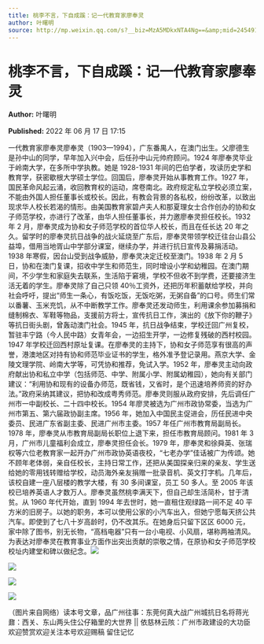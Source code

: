 ```yaml
---
title: 桃李不言，下自成蹊：记一代教育家廖奉灵
author: 叶曙明
source: http://mp.weixin.qq.com/s?__biz=MzA5MDkxNTA4Ng==&amp;mid=2454912353&amp;idx=1&amp;sn=f7728fbc411627ac95c1b05b434594e2&amp;chksm=87a23500b0d5bc167098d4a57f6ba0b0a0d7eee1e9a592a2a5e08555ce72e113a93135afdcf1&poc_token=HJ_Do2ejHyO-wNZGG8Q1S8FdPgy1YBBEob-nUEme
---
```


# 桃李不言，下自成蹊：记一代教育家廖奉灵

**Author:** 叶曙明

**Published:** 2022 年 06 月 17 日 17:15

一代教育家廖奉灵廖奉灵（1903—1994），广东番禺人，在澳门出生。父廖德生是孙中山的同学，早年加入兴中会，后任孙中山元帅府顾问。1924 年廖奉灵毕业于岭南大学，在多所中学执教。她是 1928-1931 年间的巴伯学者，攻读历史学和教育学，获密歇根大学硕士学位。回国后，廖奉灵开始从事教育工作。1927 年，国民革命风起云涌，收回教育权的运动，席卷南北。政府规定私立学校必须立案，不能由外国人担任董事长或校长。因此，有教会背景的各私校，纷纷改革，以致出现求华人校长若渴的情形。由美国教育家碧卢夫人和那夏理女士合作创办的协和女子师范学校，亦进行了改革，由华人担任董事长，并力邀廖奉灵担任校长。1932 年 2 月，廖奉灵成为协和女子师范学校的首位华人校长，而且在任长达 20 年之久。留学时的廖奉灵抗日战争的战火延烧至广东后，廖奉灵带领学校迁往台山县公益埠，借用当地胥山中学部分课室，继续办学，并进行抗日宣传及募捐活动。1938 年寒假，因台山受到战争威胁，廖奉灵决定迁校至澳门。1938 年 2 月 5 日，协和在澳门复课，招收中学生和师范生，同时增设小学和幼稚园。在澳门期间，不少学生和家庭失去联系，生活陷于窘境，学校不但收不到学费，还要接济生活无着的学生。廖奉灵除了自己只领 40％工资外，还把历年积蓄献给学校，并向社会呼吁，提出“师生一条心，有饭吃饭，无饭吃粥，无粥自备”的口号。师生们常以番薯、玉米充饥，从不中断教学工作。廖奉灵还发动师生，利用课余参加募捐和缝制棉衣、军鞋等物品，支援前方将士，宣传抗日工作，演出的《放下你的鞭子》等抗日街头剧，曾轰动澳门社会。1945 年，抗日战争结束，学校迁回广州复校，暂驻丰宁路（今人民中路）女青年会，一边招生开学，一边修复残破的西村校园。1947 年学校迁回西村原址复课。在廖奉灵的主持下，协和女子师范享有很高的声誉，港澳地区对持有协和师范毕业证书的学生，格外准予登记录用。燕京大学、金陵文理学院、岭南大学等，可凭协和推荐，免试入学。1952 年，廖奉灵主动向政府献出协和私立中学（包括师范、中学、附属小学、附属幼稚园），她向有关部门建议：“利用协和现有的设备办师范，既省钱，又省时，是个迅速培养师资的好办法。”政府采纳其建议，把协和改成粤秀师范。廖奉灵则服从政府安排，先后调任广州市一中副校长、二十四中校长。1954 年廖灵被选为广州市政协常委，当选为广州市第五、第六届政协副主席。1956 年，她加入中国民主促进会，历任民进中央委员、民进广东省副主委、民进广州市主委。1957 年任广州市教育局副局长。1978 年，廖奉灵从市教育局副局长职位上退下来，担任市教育局顾问。1981 年 3 月，广州市儿童福利会成立，廖奉灵担任会长。1979 年，廖奉灵和徐舜英、张瑞权等六位老教育家一起开办广州市政协英语夜校，“七老办学”佳话被广为传颂。她不顾年老体弱，亲自任校长，主持日常工作，还把从美国探亲归来的亲友、学生送给她的零用钱转赠给学校，动员海外亲友捐赠一批录音机、英文打字机。几年后，该校自建一座八层楼的教学大楼，有 30 多间课室，员工 50 多人。至 2005 年该校已培养英语人才数万人。廖奉灵虽然桃李满天下，但自己却生活简朴，甘于清贫。从 1960 年代开始，直到 1994 年去世时，她一直租住观绿路一间不足 40 平方米的旧房子。以她的职务，本可以使用公家的小汽车出入，但她宁愿每天挤公共汽车。即使到了七八十岁高龄时，仍不改其乐。在她身后只留下区区 6000 元，家中除了图书，别无长物，“高档电器”只有一台小电视、小风扇，堪称两袖清风。为表达对廖奉灵在教育事业方面作出突出贡献的崇敬之情，在原协和女子师范学校校址内建堂和碑以做纪念。![](https://mmbiz.qpic.cn/mmbiz_jpg/PJWG74pLsMbc0MscERZKO7xEcktv2VZwH7JddftzK8tj2mcZE9s04Y878rHicIfWDuxBnNHp2WMicYKWmwE2Mm3g/640)

![](https://mmbiz.qpic.cn/mmbiz_png/PJWG74pLsMbc0MscERZKO7xEcktv2VZwpiaXhXvnPGmzaJTHHvTMOicwjNpbfKZzojvibo8XdZ9yTiclYHLaKOhTQg/640)

![](https://mmbiz.qpic.cn/mmbiz_jpg/PJWG74pLsMbc0MscERZKO7xEcktv2VZwqPZEP6BEUcX7HTaSjJmlRNVmsSqiaMibC0BkNuUjw6vXUPhZ2tC0CCLw/640?wx_fmt=jpeg)

![](https://mmbiz.qpic.cn/mmbiz_jpg/PJWG74pLsMbc0MscERZKO7xEcktv2VZwnoszS8DPZEadtJ3zybhfib8znB6UX3tNZb0p4az0MW9sFSFfoDyEEIw/640)

（图片来自网络）读本号文章，品广州往事：东莞何真大战广州城抗日名将蒋光鼐：西关、东山两头住公仔箱里的大世界 || 依慈林云陔：广州市政建设的大功臣欢迎赞赏欢迎关注本号欢迎赐稿 留住记忆
